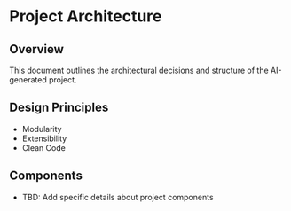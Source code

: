 # Project Architecture

## Overview
This document outlines the architectural decisions and structure of the AI-generated project.

## Design Principles
- Modularity
- Extensibility
- Clean Code

## Components
- TBD: Add specific details about project components
